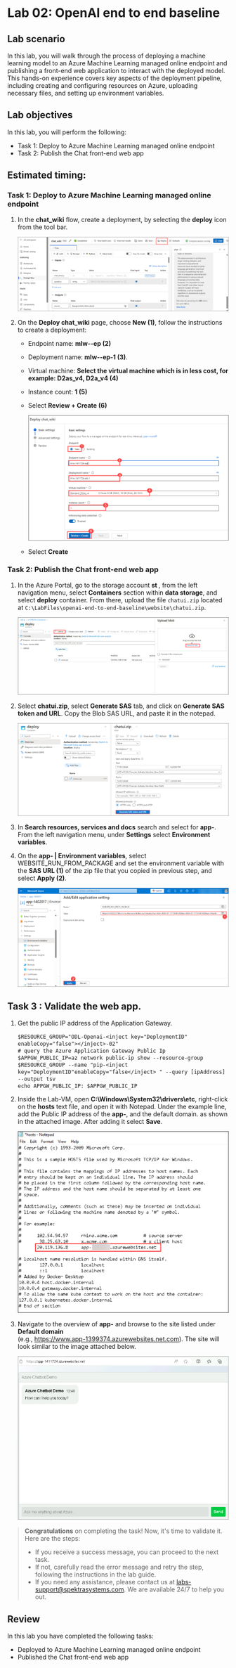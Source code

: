 # Lab 02: OpenAI end to end baseline

## Lab scenario
In this lab, you will walk through the process of deploying a machine learning model to an Azure Machine Learning managed online endpoint and publishing a front-end web application to interact with the deployed model. This hands-on experience covers key aspects of the deployment pipeline, including creating and configuring resources on Azure, uploading necessary files, and setting up environment variables.

## Lab objectives
In this lab, you will perform the following:
- Task 1: Deploy to Azure Machine Learning managed online endpoint
- Task 2: Publish the Chat front-end web app

## Estimated timing:

### Task 1: Deploy to Azure Machine Learning managed online endpoint

1. In the **chat_wiki** flow, create a deployment, by selecting the **deploy** icon from the tool bar.

    ![Access Your VM and Lab Guide](../media/deploy.png)

1. On the **Deploy chat_wiki** page, choose **New (1)**, follow the instructions to create a deployment:

   - Endpoint name: **mlw-<inject key="DeploymentID" enableCopy="false"></inject>-ep (2)**
     
   - Deployment name: **mlw-<inject key="DeploymentID" enableCopy="false"></inject>-ep-1 (3)**.
   
   - Virtual machine: **Select the virtual machine which is in less cost, for example: D2as_v4, D2a_v4 (4)**
   
   - Instance count: **1 (5)**
   
   - Select **Review + Create (6)**

        ![Access Your VM and Lab Guide](../media/save1.png)
    
    - Select **Create**
    
    
### Task 2: Publish the Chat front-end web app

1. In the Azure Portal, go to the storage account **st <inject key="DeploymentID" enableCopy="false"></inject>**, from the left navigation menu, select **Containers** section within **data storage**, and select **deploy** container. From there, upload the file `chatui.zip` located at `C:\LabFiles\openai-end-to-end-baseline\website\chatui.zip`.

   ![Access Your VM and Lab Guide](../media/openai-main-11.png)
   
1. Select **chatui.zip**, select **Generate SAS** tab, and click on **Generate SAS token and URL**. Copy the Blob SAS URL, and paste it in the notepad.

    ![Access Your VM and Lab Guide](../media/generatesastoken.png)

1. In **Search resources, services and docs** search and select for **app-<inject key="DeploymentID" enableCopy="false"></inject>**. From the left navigation menu, under **Settings** select **Environment variables**.
   
1. On the **app-<inject key="DeploymentID" enableCopy="false"></inject> | Environment variables**, select WEBSITE_RUN_FROM_PACKAGE and set the environment variable with the **SAS URL (1)** of the zip file that you copied in previous step, and select **Apply (2)**.

   ![Access Your VM and Lab Guide](../media/websiteapply.png)

## Task 3 : Validate the web app.

1. Get the public IP address of the Application Gateway.
    ```
    $RESOURCE_GROUP="ODL-Openai-<inject key="DeploymentID" enableCopy="false"></inject>-02"
    # query the Azure Application Gateway Public Ip
    $APPGW_PUBLIC_IP=az network public-ip show --resource-group $RESOURCE_GROUP --name "pip-<inject key="DeploymentID"enableCopy="false</inject> " --query [ipAddress] --output tsv
    echo APPGW_PUBLIC_IP: $APPGW_PUBLIC_IP
    
    ```
1. Inside the Lab-VM, open **C:\Windows\System32\drivers\etc**, right-click on the **hosts** text file, and open it with Notepad. Under the example line, add the Public IP address of the **app-<inject key="DeploymentID" enableCopy="false"></inject>**, and the default domain. as shown in the attached image. After adding it select **Save**.

   ![Access Your VM and Lab Guide](../media/appid.png)
  
1. Navigate to the overview of **app-<inject key="DeploymentID" enableCopy="false"></inject>** and browse to the site listed under **Default domain**<br>
   (e.g., https://www.app-1399374.azurewebsites.net.com). The site will look similar to the image attached below.

   ![Access Your VM and Lab Guide](../media/save2.png)

> **Congratulations** on completing the task! Now, it's time to validate it. Here are the steps:
> - If you receive a success message, you can proceed to the next task.
> - If not, carefully read the error message and retry the step, following the instructions in the lab guide. 
> - If you need any assistance, please contact us at labs-support@spektrasystems.com. We are available 24/7 to help you out.
<validation step="bc1076dc-0395-45bd-ab87-150b43d617e5" />
   
## Review
In this lab you have completed the following tasks:
- Deployed to Azure Machine Learning managed online endpoint
- Published the Chat front-end web app
